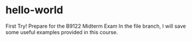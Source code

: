 # hello-world
First Try! Prepare for the B9122 Midterm Exam
In the file branch, I will save some useful examples provided in this course.
